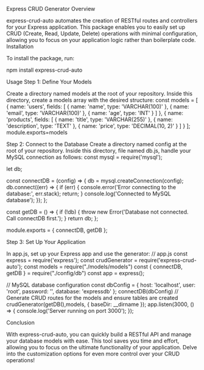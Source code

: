 Express CRUD Generator
Overview

express-crud-auto automates the creation of RESTful routes and controllers for your Express application. This package enables you to easily set up CRUD (Create, Read, Update, Delete) operations with minimal configuration, allowing you to focus on your application logic rather than boilerplate code.
Installation

To install the package, run:

npm install express-crud-auto

Usage
Step 1: Define Your Models

Create a directory named models at the root of your repository. Inside this directory, create a models array with the desired structure:
const models = [
    {
        name: 'users',
        fields: [
            { name: 'name', type: 'VARCHAR(100)' },
            { name: 'email', type: 'VARCHAR(100)' },
            { name: 'age', type: 'INT' }
        ]
    },
    {
        name: 'products',
        fields: [
            { name: 'title', type: 'VARCHAR(255)' },
            { name: 'description', type: 'TEXT' },
            { name: 'price', type: 'DECIMAL(10, 2)' }
        ]
    }
];
module.exports=models

Step 2: Connect to the Database
Create a directory named config at the root of your repository. Inside this directory,
file named db.js, handle your MySQL connection as follows:
const mysql = require('mysql');

let db;

const connectDB = (config) => {
    db = mysql.createConnection(config);
    db.connect((err) => {
        if (err) {
            console.error('Error connecting to the database:', err.stack);
            return;
        }
        console.log('Connected to MySQL database');
    });
};

const getDB = () => {
    if (!db) {
        throw new Error('Database not connected. Call connectDB first.');
    }
    return db;
};

module.exports = {
    connectDB,
    getDB
};

Step 3: Set Up Your Application

In app.js, set up your Express app and use the generator:
// app.js
const express = require('express');
const crudGenerator = require('express-crud-auto');
const models = require("./models/models")
const { connectDB, getDB } = require("./config/db")
const app = express();

// MySQL database configuration
const dbConfig = {
    host: 'localhost',
    user: 'root',
    password: '',
    database: 'expressdb'
};
connectDB(dbConfig)
// Generate CRUD routes for the models and ensure tables are created
crudGenerator(getDB(),models, { baseDir: __dirname });
app.listen(3000, () => {
    console.log('Server running on port 3000');
});

Conclusion

With express-crud-auto, you can quickly build a RESTful API and manage your database models with ease. This tool saves you time and effort, allowing you to focus on the ultimate functionality of your application. Delve into the customization options for even more control over your CRUD operations!